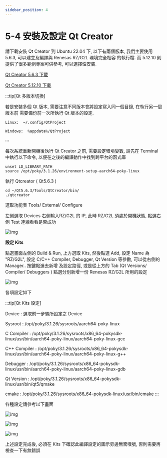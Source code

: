```yaml
---
sidebar_position: 4
---
```


# 5-4 安裝及設定 Qt Creator

請下載安裝 Qt Creator 到 Ubuntu 22.04 下, 以下有兩個版本, 
我們主要使用 5.6.3, 可以建立及編譯與 Renesas RZ/G2L 環境完全相容
的執行檔. 而 5.12.10 則提供了很多範例專案可供參考, 可以選擇性安裝.   

[Qt Creator 5.6.3 下載](https://download.qt.io/new_archive/qt/5.6/5.6.3/)

[Qt Creator 5.12.10 下載](https://download.qt.io/archive/qt/5.12/5.12.10/)

:::tip[Qt 多版本切換]

若是安裝多個 Qt 版本, 需要注意不同版本會將設定寫入同一個目錄, 在執行另一個版本前
需要備份前一次所執行 Qt 版本的設定.

`Linux:  ~/.config/QtProject`

`Windows:  %appdata%/QtProject `

:::

 
每次系統重新開機後執行 Qt Creator 之前, 需要設定環境變數, 請先在 Terminal 中執行以下命令, 
以便在之後的編譯動作中找到跨平台的函式庫

```
unset LD_LIBRARY_PATH
source /opt/poky/3.1.26/environment-setup-aarch64-poky-linux
```

執行 Qtcreator ( Qt5.6.3 ) 
```
cd ~/Qt5.6.3/Tools/QtCreator/bin/
./qtcreator
```

選取功能表 Tools/ External/ Configure 

左側選取 Devices 右側輸入RZ/G2L 的 IP, 此時 RZ/G2L 須處於開機狀態, 點選右側 Test 連線看看是否成功


![img](/img/Qt563_Devices.png)

**設定 Kits**

點選畫面左側的 Build & Run, 上方選取 Kits, 然後點選 Add, 設定 Name 為 "RZ/G2L", 設定 C/C++ Compiler, Debugger, Qt Version 等參數, 可以從右側的 Manager.. 按鍵點進去新增 及設定路徑, 或是從上方的 Tab (Qt Versions/ Compiler/ Debuggers ) 點選分別新增一份 Renesas RZ/G2L 所用的設定

![img](/img/Qt563_Kits.png)

各項設定如下

:::tip[Qt Kits 設定]

Device : 
選取前一步驟所設定之 Device

Sysroot : 
/opt/poky/3.1.26/sysroots/aarch64-poky-linux

C Compiler :
/opt/poky/3.1.26/sysroots/x86_64-pokysdk-linux/usr/bin/aarch64-poky-linux/aarch64-poky-linux-gcc

C++ Compiler :
/opt/poky/3.1.26/sysroots/x86_64-pokysdk-linux/usr/bin/aarch64-poky-linux/aarch64-poky-linux-g++

Debugger : 
/opt/poky/3.1.26/sysroots/x86_64-pokysdk-linux/usr/bin/aarch64-poky-linux/aarch64-poky-linux-gdb

Qt Version :
/opt/poky/3.1.26/sysroots/x86_64-pokysdk-linux/usr/bin/qt5/qmake

cmake :
/opt/poky/3.1.26/sysroots/x86_64-pokysdk-linux/usr/bin/cmake
:::

各種設定請參考以下畫面

![img](/img/At563_QtVersions.png)

![img](/img/Qt563_Compiliers.png)

![img](/img/Qt563_Debuggers.png)



上述設定完成後, 必須在 Kits 下確認此編譯設定的圖示旁邊無驚嘆號, 否則需要再檢查一下有無錯誤

